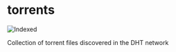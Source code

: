 torrents 
========
![Indexed](https://img.shields.io/badge/indexed-28840-blue)

Collection of torrent files discovered in the DHT network

